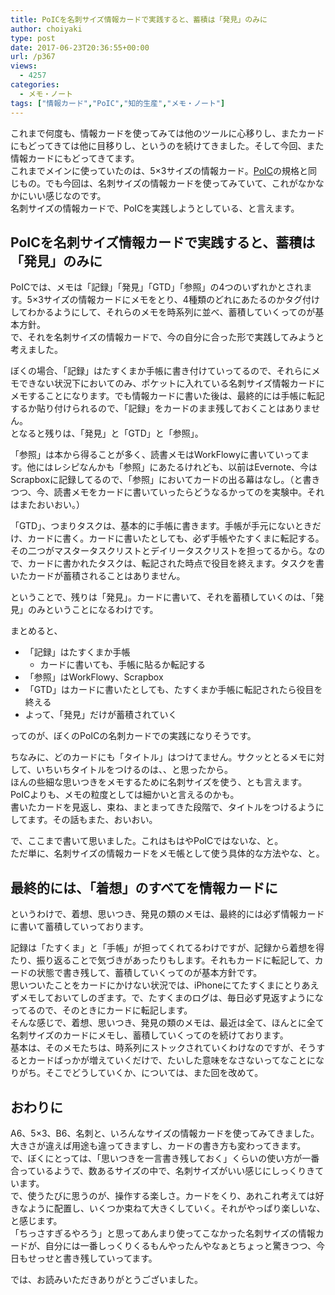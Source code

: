 ```yaml
---
title: PoICを名刺サイズ情報カードで実践すると、蓄積は「発見」のみに
author: choiyaki
type: post
date: 2017-06-23T20:36:55+00:00
url: /p367
views:
  - 4257
categories:
  - メモ・ノート
tags: ["情報カード","PoIC","知的生産","メモ・ノート"]
---
```

これまで何度も、情報カードを使ってみては他のツールに心移りし、またカードにもどってきては他に目移りし、というのを続けてきました。そして今回、また情報カードにもどってきてます。  
これまでメインに使っていたのは、5×3サイズの情報カード。[PoIC][1]の規格と同じもの。でも今回は、名刺サイズの情報カードを使ってみていて、これがなかなかにいい感じなのです。  
名刺サイズの情報カードで、PoICを実践しようとしている、と言えます。

## PoICを名刺サイズ情報カードで実践すると、蓄積は「発見」のみに

PoICでは、メモは「記録」「発見」「GTD」「参照」の4つのいずれかとされます。5×3サイズの情報カードにメモをとり、4種類のどれにあたるのかタグ付けしてわかるようにして、それらのメモを時系列に並べ、蓄積していくってのが基本方針。  
で、それを名刺サイズの情報カードで、今の自分に合った形で実践してみようと考えました。

ぼくの場合、「記録」はたすくまか手帳に書き付けていってるので、それらにメモできない状況下においてのみ、ポケットに入れている名刺サイズ情報カードにメモすることになります。でも情報カードに書いた後は、最終的には手帳に転記するか貼り付けられるので、「記録」をカードのまま残しておくことはありません。  
となると残りは、「発見」と「GTD」と「参照」。

「参照」は本から得ることが多く、読書メモはWorkFlowyに書いていってます。他にはレシピなんかも「参照」にあたるけれども、以前はEvernote、今はScrapboxに記録してるので、「参照」においてカードの出る幕はなし。（と書きつつ、今、読書メモをカードに書いていったらどうなるかってのを実験中。それはまたおいおい。）

「GTD」、つまりタスクは、基本的に手帳に書きます。手帳が手元にないときだけ、カードに書く。カードに書いたとしても、必ず手帳やたすくまに転記する。その二つがマスタータスクリストとデイリータスクリストを担ってるから。なので、カードに書かれたタスクは、転記された時点で役目を終えます。タスクを書いたカードが蓄積されることはありません。

ということで、残りは「発見」。カードに書いて、それを蓄積していくのは、「発見」のみということになるわけです。

まとめると、

  * 「記録」はたすくまか手帳 
      * カードに書いても、手帳に貼るか転記する
  * 「参照」はWorkFlowy、Scrapbox
  * 「GTD」はカードに書いたとしても、たすくまか手帳に転記されたら役目を終える
  * よって、「発見」だけが蓄積されていく

ってのが、ぼくのPoICの名刺カードでの実践になりそうです。

ちなみに、どのカードにも「タイトル」はつけてません。サクッととるメモに対して、いちいちタイトルをつけるのは、、と思ったから。  
ほんの些細な思いつきをメモするために名刺サイズを使う、とも言えます。PoICよりも、メモの粒度としては細かいと言えるのかも。  
書いたカードを見返し、束ね、まとまってきた段階で、タイトルをつけるようにしてます。その話もまた、おいおい。

で、ここまで書いて思いました。これはもはやPoICではないな、と。  
ただ単に、名刺サイズの情報カードをメモ帳として使う具体的な方法やな、と。

## 最終的には、「着想」のすべてを情報カードに

というわけで、着想、思いつき、発見の類のメモは、最終的には必ず情報カードに書いて蓄積していっております。

記録は「たすくま」と「手帳」が担ってくれてるわけですが、記録から着想を得たり、振り返ることで気づきがあったりもします。それもカードに転記して、カードの状態で書き残して、蓄積していくってのが基本方針です。  
思いついたことをカードにかけない状況では、iPhoneにてたすくまにとりあえずメモしておいてしのぎます。で、たすくまのログは、毎日必ず見返すようになってるので、そのときにカードに転記します。  
そんな感じで、着想、思いつき、発見の類のメモは、最近は全て、ほんとに全て名刺サイズのカードにメモし、蓄積していくってのを続けております。  
基本は、そのメモたちは、時系列にストックされていくわけなのですが、そうするとカードばっかが増えていくだけで、たいした意味をなさないってなことになりがち。そこでどうしていくか、については、また回を改めて。

## おわりに

A6、5×3、B6、名刺と、いろんなサイズの情報カードを使ってみてきました。大きさが違えば用途も違ってきますし、カードの書き方も変わってきます。  
で、ぼくにとっては、「思いつきを一言書き残しておく」くらいの使い方が一番合っているようで、数あるサイズの中で、名刺サイズがいい感じにしっくりきています。  
で、使うたびに思うのが、操作する楽しさ。カードをくり、あれこれ考えては好きなように配置し、いくつか束ねて大きくしていく。それがやっぱり楽しいな、と感じます。  
「ちっさすぎるやろう」と思ってあんまり使ってこなかった名刺サイズの情報カードが、自分には一番しっくりくるもんやったんやなぁとちょっと驚きつつ、今日もせっせと書き残していってます。

では、お読みいただきありがとうございました。

 [1]: http://pileofindexcards.org/wiki/index.php?title=%E3%83%A1%E3%82%A4%E3%83%B3%E3%83%9A%E3%83%BC%E3%82%B8